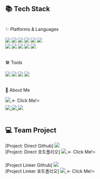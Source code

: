 <!--
**abkorc33/abkorc33** is a ✨ _special_ ✨ repository because its `README.md` (this file) appears on your GitHub profile.

Here are some ideas to get you started:

- 🔭 I’m currently working on ...
- 🌱 I’m currently learning ...
- 👯 I’m looking to collaborate on ...
- 🤔 I’m looking for help with ...
- 💬 Ask me about ...
- 📫 How to reach me: ...
- 😄 Pronouns: ...
- ⚡ Fun fact: ...
-->
<h2>📚 Tech Stack </h2>
<br>
✨ Platforms & Languages 
<div>
<br>
<img src="https://img.shields.io/badge/JAVA-007396?style=flat&logo=Java&logoColor=white"/>
<img src="https://img.shields.io/badge/Spring-6DB33F?style=flat&logo=Spring&logoColor=white"/>
<img src="https://img.shields.io/badge/jQuery-0769AD?style=flat&logo=jQuery&logoColor=white"/>
<img src="https://img.shields.io/badge/MySQL-4479A1?style=flat&logo=MySQL&logoColor=white"/>
<img src="https://img.shields.io/badge/Bootstrap-7952B3?style=flat&logo=Bootstrap&logoColor=white"/>
<img src="https://img.shields.io/badge/AWS-232F3E?style=flat&logo=Amazon AWS&logoColor=white"/>
<br>
<img src="https://img.shields.io/badge/ReactNative-61DAFB?style=flat&logo=React&logoColor=white"/>
<img src="https://img.shields.io/badge/HTML5-E34F26?style=flat&logo=HTML5&logoColor=white"/>
<img src="https://img.shields.io/badge/css-1572B6?style=flat&logo=CSS3&logoColor=white"/>
<img src="https://img.shields.io/badge/JavaScript-F7DF1E?style=flat&logo=Javascript&logoColor=white"/>
<img src="https://img.shields.io/badge/TypeScript-3178C6?style=flat&logo=TypeScript&logoColor=white"/>
<br>
<br>
</div>

🛠️ Tools 
<div>
<img src="https://img.shields.io/badge/Tomcat-F8DC75?style=flat&logo=Apache Tomcat&logoColor=white"/>
<img src="https://img.shields.io/badge/Visual Studio Code-007ACC?style=style=flat&logo=Visual Studio Code&logoColor=white"/>
<img src="https://img.shields.io/badge/GitHub-181717?style=style=flat&logo=GitHub&logoColor=white"/>
<img src="https://img.shields.io/badge/Git-F05032?style=style=flat&logo=Git&logoColor=white"/>
<br>
<br>
</div>

🌱 About Me 
<div>
  <a href="https://www.notion.so/Kim-Su-Hyeon-4e45310b8c944aadaefca7badf051b29">
    <img src="https://img.shields.io/badge/Portfolio-40AEF0?style=style=flat&logo=Notion&logoColor=white"/>
  </a>
   <- Click Me!⭐
  <br>
  <a href="https://abkorc33.tistory.com/">
    <img src="https://img.shields.io/badge/Blog-09B3AF?style=style=flat&logo=Storyblok&logoColor=white"/>
  </a>
  <a href="https://google.com/">
    <img src="https://img.shields.io/badge/Gmail-EA4335?style=style=flat&logo=Gmail&logoColor=white"/>
  </a>
  <a href="https://github.com/abkorc33">
    <img src="https://img.shields.io/badge/GitHub-181717?style=style=flat&logo=GitHub&logoColor=white"/>
  </a>
<br>
<br>
</div>

<h2>💻 Team Project</h2>
<div>
   [Project: Direct Github]
   <a href="https://github.com/kimwlsgh33/direct/tree/feature/myInfo">
      <img src="https://img.shields.io/badge/DIRECT-181717?style=style=flat&logo=GitHub&logoColor=white"/>
   </a>
   <br>
   [Project: Direct 포트폴리오]
   <a href="https://equal-trampoline-6c5.notion.site/DIRECT-40b26f6407964ce8b55700c02c8398db?pvs=4">
      <img src="https://img.shields.io/badge/DIRECT-40AEF0?style=style=flat&logo=Notion&logoColor=white"/>
   </a>
   <- Click Me!⭐
</div>
<br>
<div>
   [Project Linker Github]
   <a href="https://github.com/kimwlsgh33/Project/tree/feature/Profile">
      <img src="https://img.shields.io/badge/LINKER-181717?style=style=flat&logo=GitHub&logoColor=white"/>
   </a>
   <br>
   [Project Linker 포트폴리오]
   <a href="https://equal-trampoline-6c5.notion.site/LINKER-5157c34d484543b48a8f999b98509c8a?pvs=4">
      <img src="https://img.shields.io/badge/LINKER-40AEF0?style=style=flat&logo=Notion&logoColor=white"/>
   </a>
   <- Click Me!⭐
</div>

